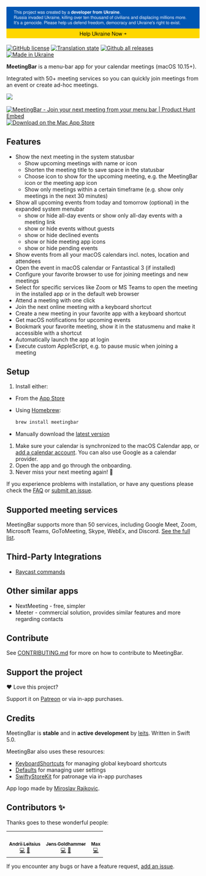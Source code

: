 [![Stand With Ukraine](https://raw.githubusercontent.com/vshymanskyy/StandWithUkraine/main/banner-direct-single.svg)](https://stand-with-ukraine.pp.ua)

[![GitHub license](https://img.shields.io/github/license/leits/MeetingBar.svg)](https://github.com/leits/MeetingBar/blob/master/LICENSE)
[![Translation state](https://hosted.weblate.org/widgets/meetingbar/-/app/svg-badge.svg)](https://hosted.weblate.org/engage/meetingbar/)
[![Github all releases](https://img.shields.io/github/downloads/leits/MeetingBar/total.svg)](https://GitHub.com/leits/MeetingBar/releases/)
[![Made in Ukraine](https://img.shields.io/badge/made_in-ukraine-ffd700.svg?labelColor=0057b7)](https://stand-with-ukraine.pp.ua)

**MeetingBar** is a menu-bar app for your calendar meetings (macOS 10.15+).

Integrated with 50+ meeting services so you can quickly join meetings from an event or create ad-hoc meetings.

<img src="https://github.com/leits/MeetingBar/blob/master/screenshot.png" width="700">

<a href="https://www.producthunt.com/posts/meetingbar?utm_source=badge-featured&utm_medium=badge&utm_souce=badge-meetingbar" target="_blank"><img src="https://api.producthunt.com/widgets/embed-image/v1/featured.svg?post_id=203807&theme=light" alt="MeetingBar - Join your next meeting from your menu bar | Product Hunt Embed" style="width: 250px; height: 54px;" width="250px" height="54px" /></a>
[![Download on the Mac App Store](mas_badge.png)](https://apps.apple.com/us/app/id1532419400)

## Features

* Show the next meeting in the system statusbar
  * Show upcoming meetings with name or icon
  * Shorten the meeting title to save space in the statusbar
  * Choose icon to show for the upcoming meeting, e.g. the MeetingBar icon or the meeting app icon
  * Show only meetings within a certain timeframe (e.g. show only meetings in the next 30 minutes)
* Show all upcoming events from today and tomorrow (optional) in the expanded system menubar
  * show or hide all-day events or show only all-day events with a meeting link
  * show or hide events without guests
  * show or hide declined events
  * show or hide meeting app icons
  * show or hide pending events
* Show events from all your macOS calendars incl. notes, location and attendees
* Open the event in macOS calendar or Fantastical 3 (if installed)
* Configure your favorite browser to use for joining meetings and new meetings
* Select for specific services like Zoom or MS Teams to open the meeting in the installed app or in the default web browser
* Attend a meeting with one click
* Join the next online meeting with a keyboard shortcut
* Create a new meeting in your favorite app with a keyboard shortcut
* Get macOS notifications for upcoming events
* Bookmark your favorite meeting, show it in the statusmenu and make it accessible with a shortcut
* Automatically launch the app at login
* Execute custom AppleScript, e.g. to pause music when joining a meeting

## Setup

1. Install either:

* From the [App Store](https://apps.apple.com/us/app/id1532419400)
* Using [Homebrew](https://brew.sh):

  ```bash
  brew install meetingbar
  ```

* Manually download the [latest version](https://github.com/leits/MeetingBar/releases/latest/download/MeetingBar.dmg)

1. Make sure your calendar is synchronized to the macOS Calendar app, or [add a calendar account](https://support.apple.com/guide/calendar/add-or-delete-calendar-accounts-icl4308d6701/mac). You can also use Google as a calendar provider.
2. Open the app and go through the onboarding.
3. Never miss your next meeting again! :tada:

If you experience problems with installation, or have any questions please check the [FAQ](../../wiki/FAQ) or [submit an issue](https://github.com/leits/MeetingBar/issues/new).

## Supported meeting services

MeetingBar supports more than 50 services, including Google Meet, Zoom, Microsoft Teams, GoToMeeting, Skype, WebEx, and Discord. [See the full list](https://github.com/leits/MeetingBar/discussions/108).

## Third-Party Integrations

* [Raycast commands](https://github.com/raycast/script-commands/tree/master/commands#meetingbar)

## Other similar apps

* NextMeeting - free, simpler
* Meeter - commercial solution, provides similar features and more regarding contacts

## Contribute

See [CONTRIBUTING.md](CONTRIBUTING.md) for more on how to contribute to MeetingBar.

## Support the project

❤️ Love this project?

Support it on [Patreon](https://www.patreon.com/meetingbar) or via in-app purchases.

## Credits

MeetingBar is **stable** and in **active development** by [leits](https://github.com/leits). Written in Swift 5.0.

MeetingBar also uses these resources:

* [KeyboardShortcuts](https://github.com/sindresorhus/KeyboardShortcuts) for managing global keyboard shortcuts
* [Defaults](https://github.com/sindresorhus/Defaults) for managing user settings
* [SwiftyStoreKit](https://github.com/bizz84/SwiftyStoreKit) for patronage via in-app purchases

App logo made by [Miroslav Rajkovic](https://www.rajkovic.co/).

## Contributors ✨

Thanks goes to these wonderful people:

<!-- ALL-CONTRIBUTORS-LIST:START - Do not remove or modify this section -->

<!-- prettier-ignore-start -->

<!-- markdownlint-disable -->

<table>
  <tr>
    <td align="center"><a href="https://github.com/leits"><img src="https://avatars.githubusercontent.com/u/12017826?v=4?s=100" width="100px;" alt=""/><br /><sub><b>Andrii Leitsius</b></sub></a><br /><a href="https://github.com/leits/MeetingBar/commits?author=leits" title="Code">💻</a> <a href="#maintenance-leits" title="Maintenance">🚧</a></td>
    <td align="center"><a href="https://github.com/jgoldhammer"><img src="https://avatars.githubusercontent.com/u/3872101?v=4?s=100" width="100px;" alt=""/><br /><sub><b>Jens Goldhammer</b></sub></a><br /><a href="https://github.com/leits/MeetingBar/commits?author=jgoldhammer" title="Code">💻</a> <a href="#maintenance-jgoldhammer" title="Maintenance">🚧</a></td>
    <td align="center"><a href="https://github.com/0bmxa"><img src="https://avatars.githubusercontent.com/u/15385891?v=4?s=100" width="100px;" alt=""/><br /><sub><b>Max</b></sub></a><br /><a href="https://github.com/leits/MeetingBar/commits?author=0bmxa" title="Code">💻</a></td>
  </tr>
</table>

<!-- markdownlint-restore -->

<!-- prettier-ignore-end -->

<!-- ALL-CONTRIBUTORS-LIST:END -->

If you encounter any bugs or have a feature request, [add an issue](https://github.com/leits/MeetingBar/issues/new).
